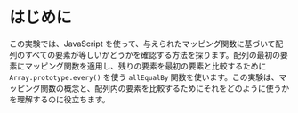 # はじめに

この実験では、JavaScript を使って、与えられたマッピング関数に基づいて配列のすべての要素が等しいかどうかを確認する方法を探ります。配列の最初の要素にマッピング関数を適用し、残りの要素を最初の要素と比較するために `Array.prototype.every()` を使う `allEqualBy` 関数を使います。この実験は、マッピング関数の概念と、配列内の要素を比較するためにそれをどのように使うかを理解するのに役立ちます。
